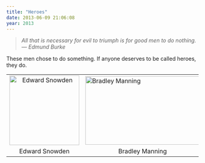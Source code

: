 ```yaml
---
title: "Heroes"
date: 2013-06-09 21:06:08
year: 2013
---
```

<blockquote><em>All that is necessary for evil to triumph is for good men to do nothing.
<br/>
&mdash; Edmund Burke</em></blockquote>

<p>These men chose to do something. If anyone deserves to be called heroes, they do.</p>
<table>
<tbody>
<tr>
<td align="center"><img class="alignnone size-full wp-image-4609" alt="Edward Snowden" src="{{'/files/2013/06/edward-snowden.png' | relative_url}}" width="183" height="183" /></td>
<td valign="center"><img class="alignnone size-full wp-image-4608" alt="Bradley Manning" src="{{'/files/2013/06/Bradley-Manning-006.jpg' | relative_url}}" width="300" height="180" /></td>
</tr>
<tr>
<td align="center">Edward Snowden</td>
<td align="center">Bradley Manning</td>
</tr>
</tbody>
</table>
